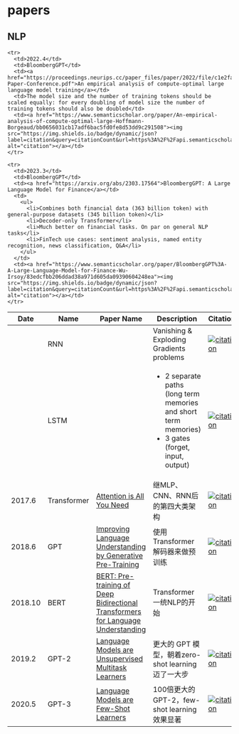 # papers

## NLP

<table>
  <thead>
    <tr>
      <th>Date</th>
      <th>Name</th>
      <th>Paper Name</th>
      <th>Description</th>
      <th>Citation</th>
    </tr>
  </thead>
  <tbody>
    <tr>
      <td></td>
      <td>RNN</td>
      <td></td>
      <td>Vanishing & Exploding Gradients problems</td>
      <td><a href="https://www.semanticscholar.org/paper/Attention-is-All-you-Need-Vaswani-Shazeer/204e3073870fae3d05bcbc2f6a8e263d9b72e776"><img src="https://img.shields.io/badge/dynamic/json?label=citation&query=citationCount&url=https%3A%2F%2Fapi.semanticscholar.org%2Fgraph%2Fv1%2Fpaper%2F204e3073870fae3d05bcbc2f6a8e263d9b72e776%3Ffields%3DcitationCount" alt="citation"></a></td>
    </tr>
    <tr>
      <td></td>
      <td>LSTM</td>
      <td></td>
      <td>
        <ul>
          <li>2 separate paths (long term memories and short term memories)</li>
          <li>3 gates (forget, input, output)</li>
        </ul>
      </td>
      <td><a href="https://www.semanticscholar.org/paper/Attention-is-All-you-Need-Vaswani-Shazeer/204e3073870fae3d05bcbc2f6a8e263d9b72e776"><img src="https://img.shields.io/badge/dynamic/json?label=citation&query=citationCount&url=https%3A%2F%2Fapi.semanticscholar.org%2Fgraph%2Fv1%2Fpaper%2F204e3073870fae3d05bcbc2f6a8e263d9b72e776%3Ffields%3DcitationCount" alt="citation"></a></td>
    </tr>
    <tr>
      <td>2017.6</td>
      <td>Transformer</td>
      <td><a href="https://arxiv.org/abs/1706.03762">Attention is All You Need</a></td>
      <td>继MLP、CNN、RNN后的第四大类架构</td>
      <td><a href="https://www.semanticscholar.org/paper/Attention-is-All-you-Need-Vaswani-Shazeer/204e3073870fae3d05bcbc2f6a8e263d9b72e776"><img src="https://img.shields.io/badge/dynamic/json?label=citation&query=citationCount&url=https%3A%2F%2Fapi.semanticscholar.org%2Fgraph%2Fv1%2Fpaper%2F204e3073870fae3d05bcbc2f6a8e263d9b72e776%3Ffields%3DcitationCount" alt="citation"></a></td>
    </tr>
    <tr>
      <td>2018.6</td>
      <td>GPT</td>
      <td><a href="https://s3-us-west-2.amazonaws.com/openai-assets/research-covers/language-unsupervised/language_understanding_paper.pdf">Improving Language Understanding by Generative Pre-Training</a></td>
      <td>使用 Transformer 解码器来做预训练</td>
      <td><a href="https://www.semanticscholar.org/paper/Improving-Language-Understanding-by-Generative-Radford-Narasimhan/cd18800a0fe0b668a1cc19f2ec95b5003d0a5035"><img src="https://img.shields.io/badge/dynamic/json?label=citation&query=citationCount&url=https%3A%2F%2Fapi.semanticscholar.org%2Fgraph%2Fv1%2Fpaper%2Fcd18800a0fe0b668a1cc19f2ec95b5003d0a5035%3Ffields%3DcitationCount" alt="citation"></a></td>
    </tr>
    <tr>
      <td>2018.10</td>
      <td>BERT</td>
      <td><a href="https://arxiv.org/abs/1810.04805">BERT: Pre-training of Deep Bidirectional Transformers for Language Understanding</a></td>
      <td>Transformer一统NLP的开始</td>
      <td><a href="https://www.semanticscholar.org/paper/BERT%3A-Pre-training-of-Deep-Bidirectional-for-Devlin-Chang/df2b0e26d0599ce3e70df8a9da02e51594e0e992"><img src="https://img.shields.io/badge/dynamic/json?label=citation&query=citationCount&url=https%3A%2F%2Fapi.semanticscholar.org%2Fgraph%2Fv1%2Fpaper%2Fdf2b0e26d0599ce3e70df8a9da02e51594e0e992%3Ffields%3DcitationCount" alt="citation"></a></td>
    </tr>
    <tr>
      <td>2019.2</td>
      <td>GPT-2</td>
      <td><a href="https://d4mucfpksywv.cloudfront.net/better-language-models/language_models_are_unsupervised_multitask_learners.pdf">Language Models are Unsupervised Multitask Learners</a></td>
      <td>更大的 GPT 模型，朝着zero-shot learning迈了一大步</td>
      <td><a href="https://www.semanticscholar.org/paper/Language-Models-are-Unsupervised-Multitask-Learners-Radford-Wu/9405cc0d6169988371b2755e573cc28650d14dfe"><img src="https://img.shields.io/badge/dynamic/json?label=citation&query=citationCount&url=https%3A%2F%2Fapi.semanticscholar.org%2Fgraph%2Fv1%2Fpaper%2F9405cc0d6169988371b2755e573cc28650d14dfe%3Ffields%3DcitationCount" alt="citation"></a></td>
    </tr>
    <tr>
      <td>2020.5</td>
      <td>GPT-3</td>
      <td><a href="https://arxiv.org/abs/2005.14165">Language Models are Few-Shot Learners</a></td>
      <td>100倍更大的 GPT-2，few-shot learning效果显著</td>
      <td><a href="https://www.semanticscholar.org/paper/Language-Models-are-Few-Shot-Learners-Brown-Mann/6b85b63579a916f705a8e10a49bd8d849d91b1fc"><img src="https://img.shields.io/badge/dynamic/json?label=citation&query=citationCount&url=https%3A%2F%2Fapi.semanticscholar.org%2Fgraph%2Fv1%2Fpaper%2F6b85b63579a916f705a8e10a49bd8d849d91b1fc%3Ffields%3DcitationCount" alt="citation"></a></td>
    </tr>
    
    <tr>
      <td>2022.4</td>
      <td>BloombergGPT</td>
      <td><a href="https://proceedings.neurips.cc/paper_files/paper/2022/file/c1e2faff6f588870935f114ebe04a3e5-Paper-Conference.pdf">An empirical analysis of compute-optimal large language model training</a></td>
      <td>The model size and the number of training tokens should be scaled equally: for every doubling of model size the number of training tokens should also be doubled</td>
      <td><a href="https://www.semanticscholar.org/paper/An-empirical-analysis-of-compute-optimal-large-Hoffmann-Borgeaud/bb0656031cb17adf6bac5fd0fe8d53dd9c291508"><img src="https://img.shields.io/badge/dynamic/json?label=citation&query=citationCount&url=https%3A%2F%2Fapi.semanticscholar.org%2Fgraph%2Fv1%2Fpaper%2Fbb0656031cb17adf6bac5fd0fe8d53dd9c291508%3Ffields%3DcitationCount" alt="citation"></a></td>
    </tr>

    <tr>
      <td>2023.3</td>
      <td>BloombergGPT</td>
      <td><a href="https://arxiv.org/abs/2303.17564">BloombergGPT: A Large Language Model for Finance</a></td>
      <td>
        <ul>
          <li>Combines both financial data (363 billion token) with general-purpose datasets (345 billion token)</li>
          <li>Decoder-only Transformer</li>
          <li>Much better on financial tasks. On par on general NLP tasks</li>
          <li>FinTech use cases: sentiment analysis, named entity recognition, news classification, Q&A</li>
        </ul>
      </td>
      <td><a href="https://www.semanticscholar.org/paper/BloombergGPT%3A-A-Large-Language-Model-for-Finance-Wu-Irsoy/83edcfbb206ddad38a971d605da09390604248ea"><img src="https://img.shields.io/badge/dynamic/json?label=citation&query=citationCount&url=https%3A%2F%2Fapi.semanticscholar.org%2Fgraph%2Fv1%2Fpaper%2F83edcfbb206ddad38a971d605da09390604248ea%3Ffields%3DcitationCount" alt="citation"></a></td>
    </tr>
    
  </tbody>
</table>
